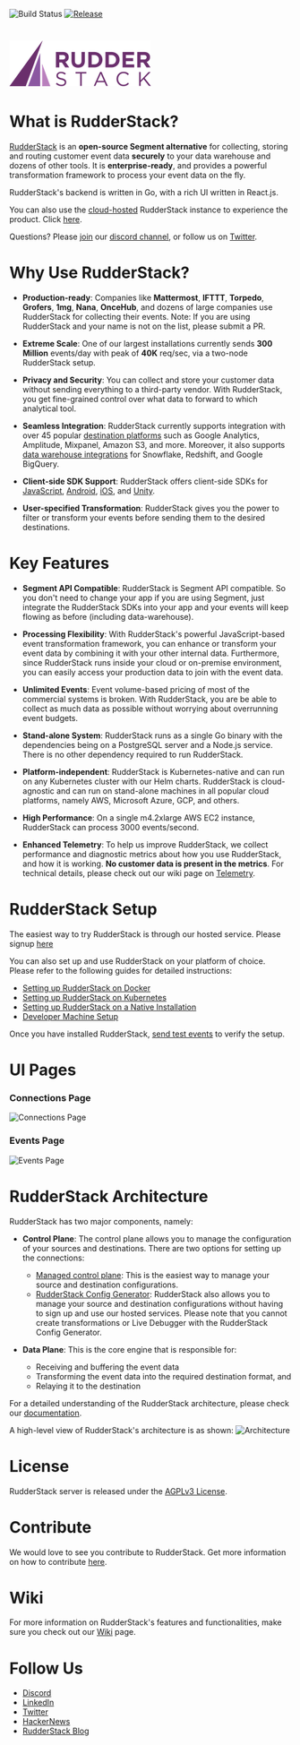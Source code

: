 ![Build Status][build status]
[![Release]][release]

# [![RudderStack](https://raw.githubusercontent.com/rudderlabs/rudder-server/master/resources/RudderStack.png)](https://rudderstack.com)

# What is RudderStack?

[RudderStack](https://rudderstack.com/) is an **open-source Segment alternative** for collecting, storing and routing customer event data **securely** to your data warehouse and dozens of other tools. It is **enterprise-ready**, and provides a powerful transformation framework to process your event data on the fly.

RudderStack's backend is written in Go, with a rich UI written in React.js.

You can also use the [cloud-hosted](https://app.rudderstack.com/signup?type=freetrial&utm_source=github&utm_medium=rdr-srv&utm_campaign=hosted&utm_content=intro) RudderStack instance to experience the product. Click [here](https://app.rudderstack.com/signup?type=freetrial&utm_source=github&utm_medium=rdr-srv&utm_campaign=hosted&utm_content=intro).

Questions? Please [join](https://discordapp.com/invite/xNEdEGw) our [discord channel](https://discordapp.com/invite/xNEdEGw), or follow us on [Twitter](https://twitter.com/rudderstack).

# Why Use RudderStack?

- **Production-ready**: Companies like **Mattermost**, **IFTTT**, **Torpedo**, **Grofers**, **1mg**, **Nana**, **OnceHub**,  and dozens of large companies use RudderStack for collecting their events. 
   Note: If you are using RudderStack and your name is not on the list, please submit a PR.

- **Extreme Scale**: One of our largest installations currently sends **300 Million** events/day with peak of **40K** req/sec, via a two-node RudderStack setup.

- **Privacy and Security**: You can collect and store your customer data without sending everything to a third-party vendor. With RudderStack, you get fine-grained control over what data to forward to which analytical tool.

- **Seamless Integration**: RudderStack currently supports integration with over 45 popular [destination platforms](https://docs.rudderstack.com/destinations/) such as Google Analytics, Amplitude, Mixpanel, Amazon S3, and more. Moreover, it also supports [data warehouse integrations](https://docs.rudderstack.com/data-warehouse-integrations) for Snowflake, Redshift, and Google BigQuery.

- **Client-side SDK Support**: RudderStack offers client-side SDKs for [JavaScript](https://docs.rudderstack.com/sdk-integration-guide/getting-started-with-javascript-sdk), [Android](https://docs.rudderstack.com/sdk-integration-guide/getting-started-with-android-sdk), [iOS](https://docs.rudderstack.com/sdk-integration-guide/getting-started-with-ios-sdk), and [Unity](https://docs.rudderstack.com/sdk-integration-guide/getting-started-with-unity-sdk).

- **User-specified Transformation**: RudderStack gives you the power to filter or transform your events before sending them to the desired destinations.

# Key Features

- **Segment API Compatible**: RudderStack is Segment API compatible. So you don't need to change your app if you are using Segment, just integrate the RudderStack SDKs into your app and your events will keep flowing as before (including data-warehouse).

- **Processing Flexibility**: With RudderStack's powerful JavaScript-based event transformation framework, you can enhance or transform your event data by combining it with your other internal data. Furthermore, since RudderStack runs inside your cloud or on-premise environment, you can easily access your production data to join with the event data.

- **Unlimited Events**: Event volume-based pricing of most of the commercial systems is broken. With RudderStack, you are be able to collect as much data as possible without worrying about overrunning event budgets.

- **Stand-alone System**: RudderStack runs as a single Go binary with the dependencies being on a PostgreSQL server and a Node.js service. There is no other dependency required to run RudderStack.

- **Platform-independent**: RudderStack is Kubernetes-native and can run on any Kubernetes cluster with our Helm charts. RudderStack is cloud-agnostic and can run on stand-alone machines in all popular cloud platforms, namely AWS, Microsoft Azure, GCP, and others.

- **High Performance**: On a single m4.2xlarge AWS EC2 instance, RudderStack can process 3000 events/second.

- **Enhanced Telemetry**: To help us improve RudderStack, we collect performance and diagnostic metrics about how you use RudderStack, and how it is working. **No customer data is present in the metrics**. For technical details, please check out our wiki page on [Telemetry](https://github.com/rudderlabs/rudder-server/wiki/RudderStack-Telemetry).

# RudderStack Setup

The easiest way to try RudderStack is through our hosted service. Please signup [here](https://app.rudderstack.com/signup?type=freetrial)

You can also set up and use RudderStack on your platform of choice. Please refer to the following guides for detailed instructions:

- [Setting up RudderStack on Docker](https://docs.rudderstack.com/administrators-guide/installing-and-setting-up-rudderstack/docker)
- [Setting up RudderStack on Kubernetes](https://docs.rudderstack.com/administrators-guide/installing-and-setting-up-rudderstack/kubernetes)
- [Setting up RudderStack on a Native Installation](https://docs.rudderstack.com/administrators-guide/installing-and-setting-up-rudderstack/native-installation)
- [Developer Machine Setup](https://docs.rudderstack.com/administrators-guide/installing-and-setting-up-rudderstack/developer-machine-setup)

Once you have installed RudderStack, [send test events](https://docs.rudderstack.com/getting-started/installing-and-setting-up-rudderstack#how-to-send-test-events) to verify the setup.

# UI Pages

### Connections Page

![Connections Page](https://gblobscdn.gitbook.com/assets%2F-Lq5Ea6fHVg3dSxMCgyQ%2F-M8Fo18nKM8Y3sHNQwW3%2F-M8Fo6hu_qKB4XX0STNZ%2FScreenshot%202020-05-26%20at%205.02.38%20PM.png?alt=media&token=adbd68bd-5b55-4e65-a19a-a1a29fc616e8)

### Events Page

![Events Page](https://gblobscdn.gitbook.com/assets%2F-Lq5Ea6fHVg3dSxMCgyQ%2F-M8Fo18nKM8Y3sHNQwW3%2F-M8FoF_Gnu9CBQgUujZW%2FScreenshot%202020-05-26%20at%205.12.19%20PM.png?alt=media&token=71165ae7-964c-4370-9826-29315ab3e3b4)

# RudderStack Architecture

RudderStack has two major components, namely:

- **Control Plane**: The control plane allows you to manage the configuration of your sources and destinations. There are two options for setting up the connections:

  - [Managed control plane](https://app.rudderstack.com/): This is the easiest way to manage your source and destination configurations.
  - [RudderStack Config Generator](https://github.com/rudderlabs/rudder-server/wiki/RudderStack-Config-Generator): RudderStack also allows you to manage your source and destination configurations without having to sign up and use our hosted services. Please note that you cannot create transformations or Live Debugger with the RudderStack Config Generator.

- **Data Plane**: This is the core engine that is responsible for:

  - Receiving and buffering the event data
  - Transforming the event data into the required destination format, and
  - Relaying it to the destination

For a detailed understanding of the RudderStack architecture, please check our [documentation](https://docs.rudderstack.com/getting-started/rudderstack-data-plane-architecture).

A high-level view of RudderStack's architecture is as shown:
![Architecture](https://gblobscdn.gitbook.com/assets%2F-Lq5Ea6fHVg3dSxMCgyQ%2F-Lz111ICiMeHdy_Gu6JX%2F-Lz1A_NxMgbjhbSrVL2h%2FRudder%20Core%20Architecture.png?alt=media&token=2c524db9-7c5c-44e9-a351-cbb1c46a8063)

# License

RudderStack server is released under the [AGPLv3 License][agplv3_license].

# Contribute

We would love to see you contribute to RudderStack. Get more information on how to contribute [here](CONTRIBUTING.md).

# Wiki

For more information on RudderStack's features and functionalities, make sure you check out our [Wiki](https://github.com/rudderlabs/rudder-server/wiki) page.

# Follow Us

- [Discord][discord]
- [LinkedIn](https://www.linkedin.com/company/rudderlabs/)
- [Twitter][twitter]
- [HackerNews][hackernews]
- [RudderStack Blog][rudderstack-blog]

<!----variables---->

[build status]: https://codebuild.us-east-1.amazonaws.com/badges?uuid=eyJlbmNyeXB0ZWREYXRhIjoiT01EQkVPc0NBbDJLV2txTURidkRTMTNmWFRZWUY2dEtia3FRVmFXdXhWeUwzaC9aV3dsWWNNT0NwaVZKd1hKTFVMazB2cDQ5UHlaZTgvbFRER3R5SXRvPSIsIml2UGFyYW1ldGVyU3BlYyI6IktJQVMveHIzQnExZVE5b0YiLCJtYXRlcmlhbFNldFNlcmlhbCI6MX0%3D&branch=master
[release]: https://img.shields.io/github/v/release/rudderlabs/rudder-server?color=blue&sort=semver
[discord]: https://discordapp.com/invite/xNEdEGw
[docs]: https://docs.rudderstack.com/
[twitter]: https://twitter.com/rudderstack
[go-report-card]: https://go-report-card.com/report/github.com/rudderlabs/rudder-server
[go-report-card-badge]: https://go-report-card.com/badge/github.com/rudderlabs/rudder-server
[ssh]: https://help.github.com/en/articles/which-remote-url-should-i-use#cloning-with-ssh-urls
[dashboard]: https://app.rudderstack.com
[dashboard-on]: https://app.rudderstack.com/signup?type=freetrial
[dashboard-intro]: https://app.rudderstack.com/signup?type=freetrial&utm_source=github&utm_medium=rdr-srv&utm_campaign=hosted&utm_content=intro
[dashboard-setup]: https://app.rudderstack.com/signup?type=freetrial&utm_source=github&utm_medium=rdr-srv&utm_campaign=hosted&utm_content=setup-instructions
[dashboard-docker]: https://app.rudderstack.com/signup?utm_source=github&utm_medium=rdr-srv&utm_campaign=selfhosted&utm_content=docker
[dashboard-k8s]: https://app.rudderstack.com/signup?utm_source=github&utm_medium=rdr-srv&utm_campaign=selfhosted&utm_content=k8s
[dashboard-native]: https://app.rudderstack.com/signup?utm_source=github&utm_medium=rdr-srv&utm_campaign=selfhosted&utm_content=native
[agplv3_license]: https://www.gnu.org/licenses/agpl-3.0-standalone.html
[sspl_license]: https://www.mongodb.com/licensing/server-side-public-license
[hackernews]: https://news.ycombinator.com/item?id=21081756
[helm-scripts-git-repo]: https://github.com/rudderlabs/rudderstack-helm
[terraform-scripts-git-repo]: https://github.com/rudderlabs/rudder-terraform
[golang]: https://golang.org/dl/
[node]: https://nodejs.org/en/download/
[rudder-sdk-js-git-repo]: https://github.com/rudderlabs/rudder-sdk-js
[rudder-sdk-android-git-repo]: https://github.com/rudderlabs/rudder-sdk-android
[rudder-sdk-ios-git-repo]: https://github.com/rudderlabs/rudder-sdk-ios
[config-generator]: https://github.com/rudderlabs/config-generator
[config-generator-section]: https://github.com/rudderlabs/rudder-server/blob/master/README.md#rudderstack-config-generator
[rudder-logo]: https://repository-images.githubusercontent.com/197743848/b352c900-dbc8-11e9-9d45-4deb9274101f
[rudder-server-releases]: https://github.com/rudderlabs/rudder-server/releases
[rudder-transformer-releases]: https://github.com/rudderlabs/rudder-transformer/releases
[rudderstack-blog]: https://rudderstack.com/blog/
[rudder-server-sample-env]: https://github.com/rudderlabs/rudder-server/blob/master/config/sample.env
[rudder-docker-yml]: https://github.com/rudderlabs/rudder-server/blob/master/rudder-docker.yml
